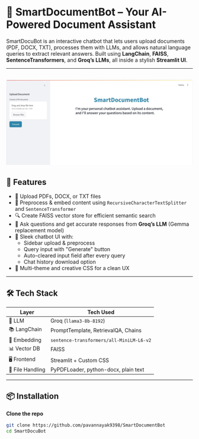 # 🤖 SmartDocumentBot – Your AI-Powered Document Assistant

SmartDocuBot is an interactive chatbot that lets users upload documents (PDF, DOCX, TXT), processes them with LLMs, and allows natural language queries to extract relevant answers. Built using **LangChain**, **FAISS**, **SentenceTransformers**, and **Groq’s LLMs**, all inside a stylish **Streamlit UI**.

---
![SmartDocuBot UI](FirstPage.jpg)
---

## 🚀 Features

- 📁 Upload PDFs, DOCX, or TXT files
- 🧠 Preprocess & embed content using `RecursiveCharacterTextSplitter` and `SentenceTransformer`
- 🔍 Create FAISS vector store for efficient semantic search
- 🤖 Ask questions and get accurate responses from **Groq’s LLM** (Gemma replacement model)
- 💬 Sleek chatbot UI with:
  - Sidebar upload & preprocess
  - Query input with "Generate" button
  - Auto-cleared input field after every query
  - Chat history download option
- 🎨 Multi-theme and creative CSS for a clean UX

---

## 🛠️ Tech Stack

| Layer            | Tech Used                              |
|------------------|----------------------------------------|
| 💬 LLM           | Groq (`llama3-8b-8192`)                 |
| 📚 LangChain     | PromptTemplate, RetrievalQA, Chains     |
| 🔎 Embedding     | `sentence-transformers/all-MiniLM-L6-v2`|
| 📊 Vector DB     | FAISS                                   |
| 🖥️ Frontend      | Streamlit + Custom CSS                  |
| 📄 File Handling | PyPDFLoader, python-docx, plain text        |

---

## 📦 Installation

**Clone the repo**

```bash
git clone https://github.com/pavannayak9398/SmartDocumentBot
cd SmartDocuBot
